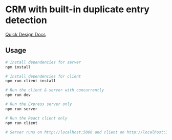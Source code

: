 # CRM with built-in duplicate entry detection 

[Quick Design Docs](https://www.notion.so/makarskyy/Quick-Design-Doc-894f19a817a54b319d3c6bbc65ac11cf)



## Usage

``` bash
# Install dependencies for server
npm install

# Install dependencies for client
npm run client-install

# Run the client & server with concurrently
npm run dev

# Run the Express server only
npm run server

# Run the React client only
npm run client

# Server runs on http://localhost:5000 and client on http://localhost:3000
```

